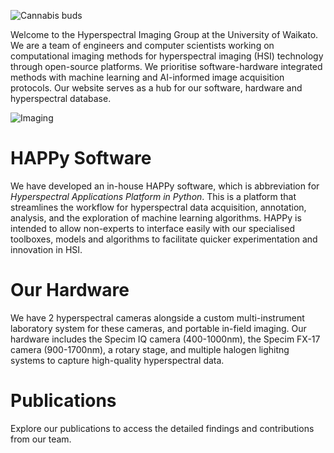 ![Cannabis buds](img/cannabis_buds.jpg)

Welcome to the Hyperspectral Imaging Group at the University of Waikato. We are a team of engineers and computer scientists working on computational imaging methods for  hyperspectral imaging (HSI) technology through open-source platforms. We prioritise software-hardware integrated methods with machine learning and AI-informed image acquisition protocols. Our website serves as a hub for our software, hardware and hyperspectral database.

![Imaging](img/DSCN3213.JPG)

# HAPPy Software
We have developed an in-house HAPPy software, which is abbreviation for *Hyperspectral Applications Platform in Python*. This is a platform that streamlines the workflow for hyperspectral data acquisition, annotation, analysis, and the exploration of machine learning algorithms. HAPPy is intended to allow non-experts to interface easily with our specialised toolboxes, models and algorithms to facilitate quicker experimentation and innovation in HSI.

# Our Hardware
We have 2 hyperspectral cameras alongside a custom multi-instrument laboratory system for these cameras, and portable in-field imaging. Our hardware includes the Specim IQ camera (400-1000nm), the Specim FX-17 camera (900-1700nm), a rotary stage, and multiple halogen lighitng systems to capture high-quality hyperspectral data. 

# Publications
Explore our publications to access the detailed findings and contributions from our team. 
